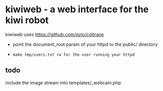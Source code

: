 # kiwiweb - a web interface for the kiwi robot

kiwiweb uses https://github.com/qzio/coltrane

  * point the document_root param of your httpd to the public/ directory
  *		make tmp/users.txt rw for the user running your httpd 

## todo

include the image stream into templates/_webcam.php
